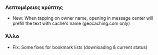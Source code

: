 ### Λεπτομέρειες κρύπτης
- New: When tapping on owner name, opening in message center will prefill the text with cache's name (geocaching.com only)

### Άλλο
- Fix: Some fixes for bookmark lists (downloading & current status)

